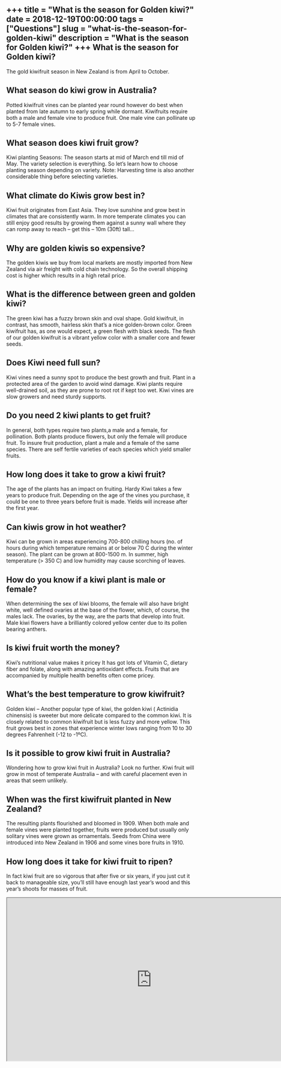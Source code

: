 +++
title = "What is the season for Golden kiwi?"
date = 2018-12-19T00:00:00
tags = ["Questions"]
slug = "what-is-the-season-for-golden-kiwi"
description = "What is the season for Golden kiwi?"
+++
What is the season for Golden kiwi?
-----------------------------------

The gold kiwifruit season in New Zealand is from April to October.

What season do kiwi grow in Australia?
--------------------------------------

Potted kiwifruit vines can be planted year round however do best when planted from late autumn to early spring while dormant. Kiwifruits require both a male and female vine to produce fruit. One male vine can pollinate up to 5-7 female vines.

What season does kiwi fruit grow?
---------------------------------

Kiwi planting Seasons: The season starts at mid of March end till mid of May. The variety selection is everything. So let’s learn how to choose planting season depending on variety. Note: Harvesting time is also another considerable thing before selecting varieties.

What climate do Kiwis grow best in?
-----------------------------------

Kiwi fruit originates from East Asia. They love sunshine and grow best in climates that are consistently warm. In more temperate climates you can still enjoy good results by growing them against a sunny wall where they can romp away to reach – get this – 10m (30ft) tall…

Why are golden kiwis so expensive?
----------------------------------

The golden kiwis we buy from local markets are mostly imported from New Zealand via air freight with cold chain technology. So the overall shipping cost is higher which results in a high retail price.

What is the difference between green and golden kiwi?
-----------------------------------------------------

The green kiwi has a fuzzy brown skin and oval shape. Gold kiwifruit, in contrast, has smooth, hairless skin that’s a nice golden-brown color. Green kiwifruit has, as one would expect, a green flesh with black seeds. The flesh of our golden kiwifruit is a vibrant yellow color with a smaller core and fewer seeds.

Does Kiwi need full sun?
------------------------

Kiwi vines need a sunny spot to produce the best growth and fruit. Plant in a protected area of the garden to avoid wind damage. Kiwi plants require well-drained soil, as they are prone to root rot if kept too wet. Kiwi vines are slow growers and need sturdy supports.

Do you need 2 kiwi plants to get fruit?
---------------------------------------

In general, both types require two plants,a male and a female, for pollination. Both plants produce flowers, but only the female will produce fruit. To insure fruit production, plant a male and a female of the same species. There are self fertile varieties of each species which yield smaller fruits.

How long does it take to grow a kiwi fruit?
-------------------------------------------

The age of the plants has an impact on fruiting. Hardy Kiwi takes a few years to produce fruit. Depending on the age of the vines you purchase, it could be one to three years before fruit is made. Yields will increase after the first year.

Can kiwis grow in hot weather?
------------------------------

Kiwi can be grown in areas experiencing 700-800 chilling hours (no. of hours during which temperature remains at or below 70 C during the winter season). The plant can be grown at 800-1500 m. In summer, high temperature (&gt; 350 C) and low humidity may cause scorching of leaves.

How do you know if a kiwi plant is male or female?
--------------------------------------------------

When determining the sex of kiwi blooms, the female will also have bright white, well defined ovaries at the base of the flower, which, of course, the males lack. The ovaries, by the way, are the parts that develop into fruit. Male kiwi flowers have a brilliantly colored yellow center due to its pollen bearing anthers.

Is kiwi fruit worth the money?
------------------------------

Kiwi’s nutritional value makes it pricey It has got lots of Vitamin C, dietary fiber and folate, along with amazing antioxidant effects. Fruits that are accompanied by multiple health benefits often come pricey.

What’s the best temperature to grow kiwifruit?
----------------------------------------------

Golden kiwi – Another popular type of kiwi, the golden kiwi ( Actinidia chinensis) is sweeter but more delicate compared to the common kiwi. It is closely related to common kiwifruit but is less fuzzy and more yellow. This fruit grows best in zones that experience winter lows ranging from 10 to 30 degrees Fahrenheit (-12 to -1ºC).

Is it possible to grow kiwi fruit in Australia?
-----------------------------------------------

Wondering how to grow kiwi fruit in Australia? Look no further. Kiwi fruit will grow in most of temperate Australia – and with careful placement even in areas that seem unlikely.

When was the first kiwifruit planted in New Zealand?
----------------------------------------------------

The resulting plants flourished and bloomed in 1909. When both male and female vines were planted together, fruits were produced but usually only solitary vines were grown as ornamentals. Seeds from China were introduced into New Zealand in 1906 and some vines bore fruits in 1910.

How long does it take for kiwi fruit to ripen?
----------------------------------------------

In fact kiwi fruit are so vigorous that after five or six years, if you just cut it back to manageable size, you’ll still have enough last year’s wood and this year’s shoots for masses of fruit.

<iframe allow="accelerometer; autoplay; clipboard-write; encrypted-media; gyroscope; picture-in-picture" allowfullscreen="" class="__youtube_prefs__  epyt-is-override  no-lazyload" data-no-lazy="1" data-origheight="433" data-origwidth="770" data-skipgform_ajax_framebjll="" height="433" id="_ytid_18722" loading="lazy" src="https://www.youtube.com/embed/YrYzqHz8eUY?enablejsapi=1&autoplay=0&cc_load_policy=0&cc_lang_pref=&iv_load_policy=1&loop=0&modestbranding=0&rel=1&fs=1&playsinline=0&autohide=2&theme=dark&color=red&controls=1&" title="YouTube player" width="770"></iframe>